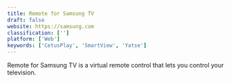 ```yaml
---
title: Remote for Samsung TV
draft: false 
website: https://samsung.com
classification: ['']
platform: ['Web']
keywords: ['CetusPlay', 'SmartView', 'Yatse']
---
```

Remote for Samsung TV is a virtual remote control that lets you control your television.